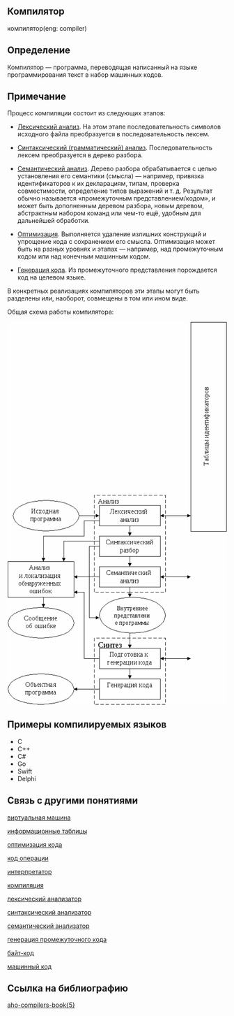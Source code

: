 ## Компилятор
компилятор(eng: compiler) 

## Определение
Компилятор —  программа, переводящая написанный на языке программирования текст в набор машинных кодов. 

## Примечание

Процесс компиляции состоит из следующих этапов:

 - [Лексический анализ](lexical_analyzer_1.md). На этом этапе последовательность символов исходного файла преобразуется в последовательность лексем.

 - [Синтаксический (грамматический) анализ](parser.md). Последовательность лексем преобразуется в дерево разбора.

 - [Семантический анализ](semantic_analyzer_1.md). Дерево разбора обрабатывается с целью установления его семантики (смысла) — например, привязка идентификаторов к их декларациям, типам, проверка совместимости, определение типов выражений и т. д. Результат обычно называется «промежуточным представлением/кодом», и может быть дополненным деревом разбора, новым деревом, абстрактным набором команд или чем-то ещё, удобным для дальнейшей обработки.

 - [Оптимизация](code_optimization.md). Выполняется удаление излишних конструкций и упрощение кода с сохранением его смысла. Оптимизация может быть на разных уровнях и этапах — например, над промежуточным кодом или над конечным машинным кодом.

 - [Генерация кода](code_generation.md). Из промежуточного представления порождается код на целевом языке.

В конкретных реализациях компиляторов эти этапы могут быть разделены или, наоборот, совмещены в том или ином виде.

Общая схема работы компилятора:

![compiler](images/compiler.png)

## Примеры компилируемых языков
- C
- C++
- C#
- Go
- Swift
- Delphi
## Связь с другими понятиями

[виртуальная машина](virtual_machines_1.md)

[информационные таблицы](information_tables.md)

[оптимизация кода](code_optimization.md)

[код операции](operation_code.md)

[интерпретатор](interpreter_1.md)

[компиляция](compiler_1.md)

[лексический анализатор](lexical_analyzer_1.md)

[синтаксический анализатор](parser.md)

[семантический анализатор](semantic_analyzer_1.md)
             
[генерация промежуточного кода](code_generation.md)
         
[байт-код](byte-code.md)
         
[машинный код](machine_code_1.md)
         

## Cсылка на библиографию
[aho-compilers-book{5}](../bibliography/aho-compilers-book%7B5%7D.md)

